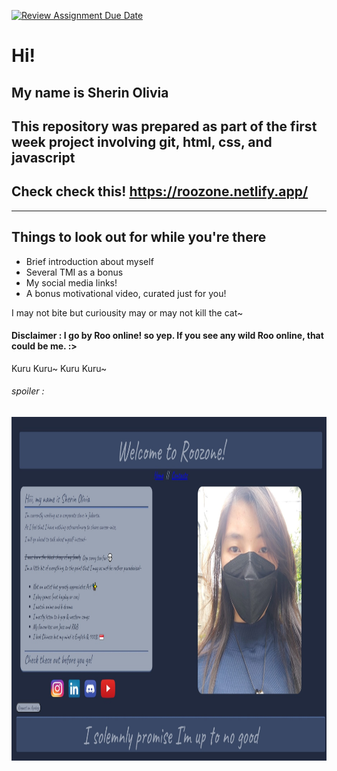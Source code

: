 [![Review Assignment Due Date](https://classroom.github.com/assets/deadline-readme-button-24ddc0f5d75046c5622901739e7c5dd533143b0c8e959d652212380cedb1ea36.svg)](https://classroom.github.com/a/l9v8sNrv)

# Hi!
## My name is Sherin Olivia 
## This repository was prepared as part of the first week project involving git, html, css, and javascript

## Check check this! https://roozone.netlify.app/

<hr>

## Things to look out for while you're there
- Brief introduction about myself
- Several TMI as a bonus
- My social media links! 
- A bonus motivational video, curated just for you!

I may not bite but curiousity may or may not kill the cat~

#### Disclaimer : I go by Roo online! so yep. If you see any wild Roo online, that could be me. :>


Kuru Kuru~ Kuru Kuru~

###### spoiler :
<img src="https://github.com/RevoU-FSSE-2/week-1-SherinOlivia/blob/main/images/webcapture.jpeg" width="625px" height="550px"/>